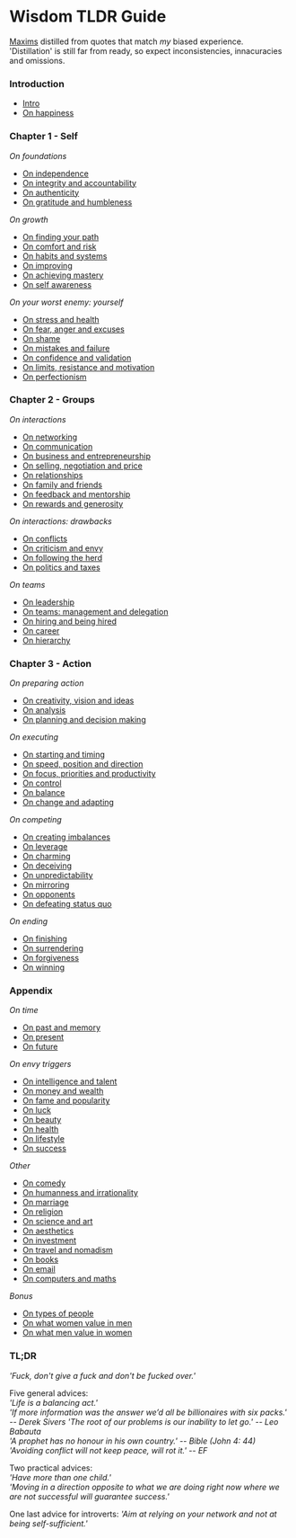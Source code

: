 # Wisdom TLDR Guide

[Maxims](https://en.wikipedia.org/wiki/Maxim_(philosophy)) distilled from quotes that match *my* biased experience.<br>
'Distillation' is still far from ready, so expect inconsistencies, innacuracies and omissions.


### Introduction


- [Intro](/chapters/introduction.md#intro)
- [On happiness](/chapters/introduction.md#on-gratefulness-and-happiness)


### Chapter 1 - Self


*On foundations*
- [On independence](/chapters/chapter_1_self.md#on-independence)
- [On integrity and accountability](/chapters/chapter_1_self.md#on-integrity-and-accountability)
- [On authenticity](/chapters/chapter_1_self.md#on-authenticity)
- [On gratitude and humbleness](/chapters/chapter_1_self.md#on-gratitude-and-humbleness)

*On growth*
- [On finding your path](/chapters/chapter_1_self.md#on-finding-your-path)
- [On comfort and risk](/chapters/chapter_1_self.md#on-comfort-and-risk)
- [On habits and systems](/chapters/chapter_1_self.md#on-habits-and-systems)
- [On improving](/chapters/chapter_1_self.md#on-improving)
- [On achieving mastery](/chapters/chapter_1_self.md#on-achieving-mastery)
- [On self awareness](/chapters/chapter_1_self.md#on-self-awareness)

*On your worst enemy: yourself*
- [On stress and health](/chapters/chapter_1_self.md#on-stress-and-health)
- [On fear, anger and excuses](/chapters/chapter_1_self.md#on-fear-anger-and-excuses)
- [On shame](/chapters/chapter_1_self.md#on-shame)
- [On mistakes and failure](/chapters/chapter_1_self.md#on-mistakes-and-failure)
- [On confidence and validation](/chapters/chapter_1_self.md#on-confidence-and-validation)
- [On limits, resistance and motivation](/chapters/chapter_1_self.md#on-limits-resistance-and-motivation)
- [On perfectionism](/chapters/chapter_1_self.md#on-perfectionism)


### Chapter 2 - Groups


*On interactions*
- [On networking](/chapters/chapter_2_groups.md#on-networking)
- [On communication](/chapters/chapter_2_groups.md#on-communication)
- [On business and entrepreneurship](/chapters/chapter_2_groups.md#on-business-and-entrepreneurship)
- [On selling, negotiation and price](/chapters/chapter_2_groups.md#on-selling-negotiation-and-price)
- [On relationships](/chapters/chapter_2_groups.md#on-relationships)
- [On family and friends](/chapters/chapter_2_groups.md#on-family-and-friends)
- [On feedback and mentorship](/chapters/chapter_2_groups.md#on-feedback-and-mentorship)
- [On rewards and generosity](/chapters/chapter_2_groups.md#on-rewards-and-generosity) 

*On interactions: drawbacks*
- [On conflicts](/chapters/chapter_2_groups.md#on-conflicts)
- [On criticism and envy](/chapters/chapter_2_groups.md#on-criticism-and-envy)
- [On following the herd](/chapters/chapter_2_groups.md#on-following-the-herd)
- [On politics and taxes](/chapters/chapter_2_groups.md#on-politics-and-taxes)

*On teams*
- [On leadership](/chapters/chapter_2_groups.md#on-leadership)
- [On teams: management and delegation](/chapters/chapter_2_groups.md#on-teams-management-and-delegation)
- [On hiring and being hired](/chapters/chapter_2_groups.md#on-hiring-and-being-hired)
- [On career](/chapters/chapter_2_groups.md#on-career)
- [On hierarchy](/chapters/chapter_2_groups.md#on-hierarchy)


### Chapter 3 - Action


*On preparing action*
- [On creativity, vision and ideas](/chapters/chapter_3_action.md#on-creativity-vision-and-ideas)
- [On analysis](/chapters/chapter_3_action.md#on-analysis)
- [On planning and decision making](/chapters/chapter_3_action.md#on-planning-and-decision-making)

*On executing*
- [On starting and timing](/chapters/chapter_3_action.md#on-starting-and-timing)
- [On speed, position and direction](/chapters/chapter_3_action.md#on-speed-position-and-direction)
- [On focus, priorities and productivity](/chapters/chapter_3_action.md#on-focus-priorities-and-productivity)
- [On control](/chapters/chapter_3_action.md#on-control)
- [On balance](/chapters/chapter_3_action.md#on-balance)
- [On change and adapting](/chapters/chapter_3_action.md#on-change-and-adapting)

*On competing*
- [On creating imbalances](/chapters/chapter_3_action.md#on-creating-imbalances)
- [On leverage](/chapters/chapter_3_action.md#on-leverage)
- [On charming](/chapters/chapter_3_action.md#on-charming)
- [On deceiving](/chapters/chapter_3_action.md#on-deceiving)
- [On unpredictability](/chapters/chapter_3_action.md#on-unpredictability)
- [On mirroring](/chapters/chapter_3_action.md#on-mirroring)
- [On opponents](/chapters/chapter_3_action.md#on-opponents)
- [On defeating status quo](/chapters/chapter_3_action.md#on-defeating-status-quo)

*On ending*
- [On finishing](/chapters/chapter_3_action.md#on-finishing)
- [On surrendering](/chapters/chapter_3_action.md#on-surrendering)
- [On forgiveness](/chapters/chapter_3_action.md#on-forgiveness)
- [On winning](/chapters/chapter_3_action.md#on-winning)


### Appendix


*On time*
- [On past and memory](/chapters/chapter_appendix.md#on-past-and-memory)
- [On present](/chapters/chapter_appendix.md#on-present)
- [On future](/chapters/chapter_appendix.md#on-future)

*On envy triggers*
- [On intelligence and talent](/chapters/chapter_appendix.md#on-intelligence-and-talent)
- [On money and wealth](/chapters/chapter_appendix.md#on-money-and-wealth)
- [On fame and popularity](/chapters/chapter_appendix.md#on-fame-and-popularity)
- [On luck](/chapters/chapter_appendix.md#on-luck)
- [On beauty](/chapters/chapter_appendix.md#on-beauty)
- [On health](/chapters/chapter_appendix.md#on-health)
- [On lifestyle](/chapters/chapter_appendix.md#on-lifestyle)
- [On success](/chapters/chapter_appendix.md#on-success)

*Other*
- [On comedy](/chapters/chapter_appendix.md#on-comedy)
- [On humanness and irrationality](/chapters/chapter_appendix.md#on-humanness-and-irrationality)
- [On marriage](/chapters/chapter_appendix.md#on-marriage)
- [On religion](/chapters/chapter_appendix.md#on-religion)
- [On science and art](/chapters/chapter_appendix.md#on-science-and-art)
- [On aesthetics](/chapters/chapter_appendix.md#on-aesthetics)
- [On investment](/chapters/chapter_appendix.md#on-investment)
- [On travel and nomadism](/chapters/chapter_appendix.md#on-travel-and-nomadism)
- [On books](/chapters/chapter_appendix.md#on-books)
- [On email](/chapters/chapter_appendix.md#on-email)
- [On computers and maths](/chapters/chapter_appendix.md#on-computers-and-maths)

*Bonus*
- [On types of people](/chapters/chapter_appendix.md#on-types-of-people)
- [On what women value in men](/chapters/chapter_appendix.md#on-what-women-value-in-men)
- [On what men value in women](/chapters/chapter_appendix.md#on-what-men-value-in-women)

### TL;DR 

*'Fuck, don't give a fuck and don't be fucked over.'*

Five general advices:  
*'Life is a balancing act.'*  
*'If more information was the answer we’d all be billionaires with six packs.' -- Derek Sivers*
*'The root of our problems is our inability to let go.' -- Leo Babauta*  
*'A prophet has no honour in his own country.' -- Bible (John 4: 44)*  
*'Avoiding conflict will not keep peace, will rot it.' -- EF*  

Two practical advices:  
*'Have more than one child.'*  
*'Moving in a direction opposite to what we are doing right now where we are not successful will guarantee success.'*  

One last advice for introverts: *'Aim at relying on your network and not at being self-sufficient.'*
